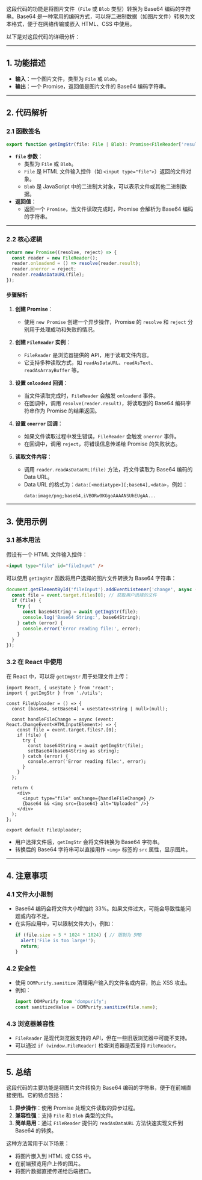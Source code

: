 这段代码的功能是将图片文件（`File` 或 `Blob` 类型）转换为 Base64 编码的字符串。Base64 是一种常用的编码方式，可以将二进制数据（如图片文件）转换为文本格式，便于在网络传输或嵌入 HTML、CSS 中使用。

以下是对这段代码的详细分析：

---

## **1. 功能描述**
- **输入**：一个图片文件，类型为 `File` 或 `Blob`。
- **输出**：一个 Promise，返回值是图片文件的 Base64 编码字符串。

---

## **2. 代码解析**

### **2.1 函数签名**
```typescript
export function getImgStr(file: File | Blob): Promise<FileReader['result']>
```
- **`file` 参数**：
  - 类型为 `File` 或 `Blob`。
  - `File` 是 HTML 文件输入控件（如 `<input type="file">`）返回的文件对象。
  - `Blob` 是 JavaScript 中的二进制大对象，可以表示文件或其他二进制数据。
- **返回值**：
  - 返回一个 `Promise`，当文件读取完成时，Promise 会解析为 Base64 编码的字符串。

---

### **2.2 核心逻辑**
```typescript
return new Promise((resolve, reject) => {
  const reader = new FileReader();
  reader.onloadend = () => resolve(reader.result);
  reader.onerror = reject;
  reader.readAsDataURL(file);
});
```

#### **步骤解析**
1. **创建 Promise**：
   - 使用 `new Promise` 创建一个异步操作，Promise 的 `resolve` 和 `reject` 分别用于处理成功和失败的情况。

2. **创建 `FileReader` 实例**：
   - `FileReader` 是浏览器提供的 API，用于读取文件内容。
   - 它支持多种读取方式，如 `readAsDataURL`、`readAsText`、`readAsArrayBuffer` 等。

3. **设置 `onloadend` 回调**：
   - 当文件读取完成时，`FileReader` 会触发 `onloadend` 事件。
   - 在回调中，调用 `resolve(reader.result)`，将读取到的 Base64 编码字符串作为 Promise 的结果返回。

4. **设置 `onerror` 回调**：
   - 如果文件读取过程中发生错误，`FileReader` 会触发 `onerror` 事件。
   - 在回调中，调用 `reject`，将错误信息传递给 Promise 的失败状态。

5. **读取文件内容**：
   - 调用 `reader.readAsDataURL(file)` 方法，将文件读取为 Base64 编码的 Data URL。
   - Data URL 的格式为：`data:[<mediatype>][;base64],<data>`，例如：
     ```
     data:image/png;base64,iVBORw0KGgoAAAANSUhEUgAA...
     ```

---

## **3. 使用示例**

### **3.1 基本用法**
假设有一个 HTML 文件输入控件：
```html
<input type="file" id="fileInput" />
```

可以使用 `getImgStr` 函数将用户选择的图片文件转换为 Base64 字符串：
```typescript
document.getElementById('fileInput').addEventListener('change', async (event) => {
  const file = event.target.files[0]; // 获取用户选择的文件
  if (file) {
    try {
      const base64String = await getImgStr(file);
      console.log('Base64 String:', base64String);
    } catch (error) {
      console.error('Error reading file:', error);
    }
  }
});
```

### **3.2 在 React 中使用**
在 React 中，可以将 `getImgStr` 用于处理文件上传：
```tsx
import React, { useState } from 'react';
import { getImgStr } from './utils';

const FileUploader = () => {
  const [base64, setBase64] = useState<string | null>(null);

  const handleFileChange = async (event: React.ChangeEvent<HTMLInputElement>) => {
    const file = event.target.files?.[0];
    if (file) {
      try {
        const base64String = await getImgStr(file);
        setBase64(base64String as string);
      } catch (error) {
        console.error('Error reading file:', error);
      }
    }
  };

  return (
    <div>
      <input type="file" onChange={handleFileChange} />
      {base64 && <img src={base64} alt="Uploaded" />}
    </div>
  );
};

export default FileUploader;
```
- 用户选择文件后，`getImgStr` 会将文件转换为 Base64 字符串。
- 转换后的 Base64 字符串可以直接用作 `<img>` 标签的 `src` 属性，显示图片。

---

## **4. 注意事项**

### **4.1 文件大小限制**
- Base64 编码会将文件大小增加约 33%。如果文件过大，可能会导致性能问题或内存不足。
- 在实际应用中，可以限制文件大小，例如：
  ```typescript
  if (file.size > 5 * 1024 * 1024) { // 限制为 5MB
    alert('File is too large!');
    return;
  }
  ```

### **4.2 安全性**
- 使用 `DOMPurify.sanitize` 清理用户输入的文件名或内容，防止 XSS 攻击。
- 例如：
  ```typescript
  import DOMPurify from 'dompurify';
  const sanitizedValue = DOMPurify.sanitize(file.name);
  ```

### **4.3 浏览器兼容性**
- `FileReader` 是现代浏览器支持的 API，但在一些旧版浏览器中可能不支持。
- 可以通过 `if (window.FileReader)` 检查浏览器是否支持 `FileReader`。

---

## **5. 总结**
这段代码的主要功能是将图片文件转换为 Base64 编码的字符串，便于在前端直接使用。它的特点包括：
1. **异步操作**：使用 Promise 处理文件读取的异步过程。
2. **兼容性强**：支持 `File` 和 `Blob` 类型的文件。
3. **简单易用**：通过 `FileReader` 提供的 `readAsDataURL` 方法快速实现文件到 Base64 的转换。

这种方法常用于以下场景：
- 将图片嵌入到 HTML 或 CSS 中。
- 在前端预览用户上传的图片。
- 将图片数据直接传递给后端接口。
